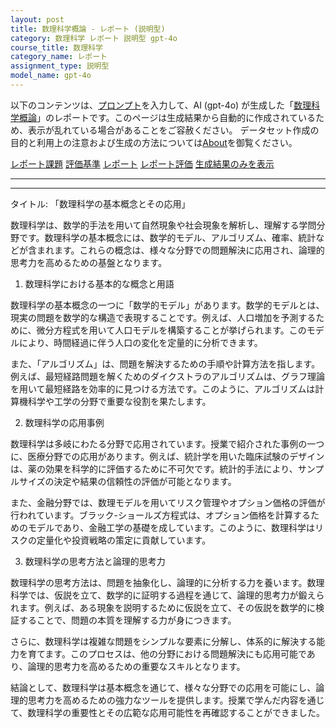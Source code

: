 ```yaml
---
layout: post
title: 数理科学概論 - レポート (説明型)
category: 数理科学 レポート 説明型 gpt-4o
course_title: 数理科学
category_name: レポート
assignment_type: 説明型
model_name: gpt-4o
---
```


以下のコンテンツは、[プロンプト](http://127.0.0.1:8000/generated/数理科学/gpt-4o/prompt_レポート-説明型.md)を入力して、AI (gpt-4o) が生成した「[数理科学概論](/contents/数理科学/)」のレポートです。このページは生成結果から自動的に作成されているため、表示が乱れている場合があることをご容赦ください。
データセット作成の目的と利用上の注意および生成の方法については[About](/About)を御覧ください。

[レポート課題](../レポート課題-説明型)
[評価基準](../評価基準-説明型)
[レポート](../レポート-説明型)
[レポート評価](../レポート評価-説明型)
[生成結果のみを表示](http://127.0.0.1:8000/generated/数理科学/gpt-4o/レポート-説明型.md)
  

***
***
  
タイトル: 「数理科学の基本概念とその応用」

数理科学は、数学的手法を用いて自然現象や社会現象を解析し、理解する学問分野です。数理科学の基本概念には、数学的モデル、アルゴリズム、確率、統計などが含まれます。これらの概念は、様々な分野での問題解決に応用され、論理的思考力を高めるための基盤となります。

1. 数理科学における基本的な概念と用語

数理科学の基本概念の一つに「数学的モデル」があります。数学的モデルとは、現実の問題を数学的な構造で表現することです。例えば、人口増加を予測するために、微分方程式を用いて人口モデルを構築することが挙げられます。このモデルにより、時間経過に伴う人口の変化を定量的に分析できます。

また、「アルゴリズム」は、問題を解決するための手順や計算方法を指します。例えば、最短経路問題を解くためのダイクストラのアルゴリズムは、グラフ理論を用いて最短経路を効率的に見つける方法です。このように、アルゴリズムは計算機科学や工学の分野で重要な役割を果たします。

2. 数理科学の応用事例

数理科学は多岐にわたる分野で応用されています。授業で紹介された事例の一つに、医療分野での応用があります。例えば、統計学を用いた臨床試験のデザインは、薬の効果を科学的に評価するために不可欠です。統計的手法により、サンプルサイズの決定や結果の信頼性の評価が可能となります。

また、金融分野では、数理モデルを用いてリスク管理やオプション価格の評価が行われています。ブラック-ショールズ方程式は、オプション価格を計算するためのモデルであり、金融工学の基礎を成しています。このように、数理科学はリスクの定量化や投資戦略の策定に貢献しています。

3. 数理科学の思考方法と論理的思考力

数理科学の思考方法は、問題を抽象化し、論理的に分析する力を養います。数理科学では、仮説を立て、数学的に証明する過程を通じて、論理的思考力が鍛えられます。例えば、ある現象を説明するために仮説を立て、その仮説を数学的に検証することで、問題の本質を理解する力が身につきます。

さらに、数理科学は複雑な問題をシンプルな要素に分解し、体系的に解決する能力を育てます。このプロセスは、他の分野における問題解決にも応用可能であり、論理的思考力を高めるための重要なスキルとなります。

結論として、数理科学は基本概念を通じて、様々な分野での応用を可能にし、論理的思考力を高めるための強力なツールを提供します。授業で学んだ内容を通じて、数理科学の重要性とその広範な応用可能性を再確認することができました。
